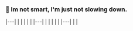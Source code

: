 ### 🤔 Im not smart, I'm just not slowing down.

|---|   |   |   |   |
|   |---|   |   |   |
|   |   |---|   |   |
